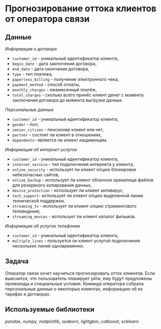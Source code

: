 # Прогнозирование оттока клиентов от оператора связи


## Данные

*Информация о договоре*

* `customer_id` - уникальный идентификатор клиента,
* `begin_date` - дата заключения договора,
* `end_date` - дата окончания договора,
* `type` - тип платежа,
* `paperless_billing` - получение электронного чека,
* `payment_method` - способ оплаты,
* `monthly_charges` - ежемесячный платёж,
* `total_charges` - сколько всего принёс клиент денег с момента заключения договора до момента выгрузки данных.

*Персональные данные*

* `customer_id` - уникальный идентификатор клиента,
* `gender` - пол,
* `senior_citizen` - пенсионер клиент или нет,
* `partner` - состоит ли клиент в отношениях,
* `dependents`- является ли клиент иждивенцем.

*Информация об интернет-услугах*

* `customer_id` - уникальный идентификатор клиента,
* `internet_service` - тип подключения интернета у клиента,
* `online_security` - использует ли клиент опцию блокировки небезопасных сайтов,
* `online_backup` - использует ли клиент облачное хранилище файлов для резервного копирования данных,
* `device_protection` - использует ли клиент антивирус,
* `tech_support`- использует ли клиент опцию выделенной линии технической поддержки,
* `streaming_tv` - использует ли клиент опцию стримингового телевидения,
* `streaming_movies` - использует ли клиент каталог фильмов.

*Информация об услугах телефонии*

* `customer_id` - уникальный идентификатор клиента,
* `multiple_lines` - пользуется ли клиент услугой подключения нескольких линий одновременно.

## Задача

Оператор связи хочет научиться прогнозировать отток клиентов. Если выяснится, что пользователь планирует уйти, ему будут предложены промокоды и специальные условия. Команда оператора собрала персональные данные о некоторых клиентах, информацию об их тарифах и договорах.

## Используемые библиотеки
*pandas*, *numpy*, *matplotlib*, *seaborn*, *lightgbm*, *catboost*, *scklearn*
